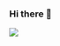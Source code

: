 ### Hi there 👋
<img src="https://img.shields.io/badge/GoormtonTrainning-D1DFE8?style=flat-square&logo=googlecloud&logoColor=white"/>
